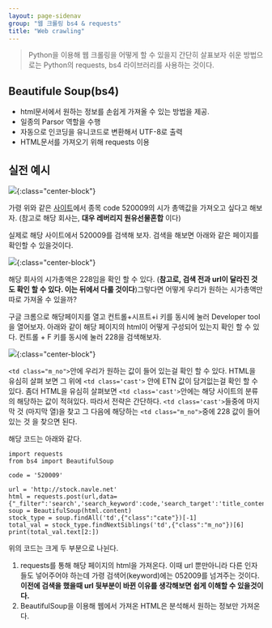```yaml
---
layout: page-sidenav
group: "웹 크롤링 bs4 & requests"
title: "Web crawling"
---
```


> Python을 이용해 웹 크롤링을 어떻게 할 수 있을지 간단히 살표보자
> 쉬운 방법으로는 Python의 requests, bs4 라이브러리를 사용하는 것이다.

Beautifule Soup(bs4)
-------------------

- html문서에서 원하는 정보를 손쉽게 가져올 수 있는 방법을 제공.
- 일종의 Parsor 역할을 수행
- 자동으로 인코딩을 유니코드로 변환해서 UTF-8로 출력  
- HTML문서를 가져오기 위해 requests 이용

실전 예시
--------

![]({{site.baseurl}}/images/web_study/web_crawling/1.png){:class="center-block"}

가령 위와 같은 [사이트](http://http://stock.navle.net/)에서 종목 code 520009의 시가 총액값을 가져오고 싶다고 해보자.
(참고로 해당 회사는, **대우 레버리지 원유선물혼합**	이다)


실제로 해당 사이트에서 520009를 검색해 보자.
검색을 해보면 아래와 같은 페이지를 확인할 수 있을것이다. 

![]({{site.baseurl}}/images/web_study/web_crawling/2.png){:class="center-block"}

해당 회사의 시가총액은 228임을 확인 할 수 있다. (**참고로, 검색 전과 url이 달라진 것도 확인 할 수 있다. 이는 뒤에서 다룰 것이다**)그렇다면 어떻게 우리가 원하는 시가총액만 따로 가져올 수 있을까?

구글 크롬으로 해당페이지를 열고 컨트롤+시프트+i 키를 동시에 눌러 Developer tool을 열어보자. 아래와 같이 해당 페이지의 html이 어떻게 구성되어 있는지 확인 할 수 있다. 컨트롤 + F 키를 동시에 눌러 228을 검색해보자.

![]({{site.baseurl}}/images/web_study/web_crawling/3.png){:class="center-block"}

`<td class="m_no">`안에 우리가 원하는 값이 들어 있는걸 확인 할 수 있다. HTML을 유심히 살펴 보면 그 위에 `<td class='cast'>` 안에 ETN 값이 담겨잆는걸 확인 할 수 있다. 좀더 HTML을 유심히 살펴보면 `<td class='cast'>`안에는 해당 사이트의 분류의 해당하는 값이 적혀있다. 따라서 전략은 간단하다. `<td class='cast'>`들중에 마지막 것 (마지막 열)을 찾고 그 다음에 해당하는 `<td class="m_no">`중에 228 값이 들어있는 것 을 찾으면 된다.

해당 코드는 아래와 같다.

```{.python}
import requests
from bs4 import BeautifulSoup

code = '520009'

url = 'http://stock.navle.net'
html = requests.post(url,data={"_filter":'search','search_keyword':code,'search_target':'title_content'})
soup = BeautifulSoup(html.content)
stock_type = soup.findAll('td',{"class":"cate"})[-1]
total_val = stock_type.findNextSiblings('td',{"class":"m_no"})[6]
print(total_val.text[2:])
```

위의 코드는 크게 두 부분으로 나뉜다.
1. requests를 통해 해당 페이지의 html을 가져온다. 이때 url 뿐만아니라 다른 인자들도 넣어주어야 하는데 가령 검색어(keyword)에는 052009를 넘겨주는 것이다. **이전에 검색을 했을때 url 뒷부분이 바뀐 이유를 생각해보면 쉽게 이해할 수 있을것이다.**
2. BeautifulSoup을 이용해 웹에서 가져온 HTML은 분석해서 원하는 정보만 가져온다.

